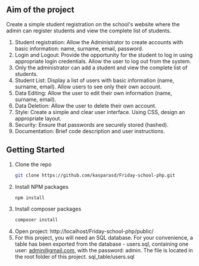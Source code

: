 <!-- AIM OF THE PROJECT -->
## Aim of the project
Create a simple student registration on the school's website where the admin can register students and view the complete list of students. 

1. Student registration: Allow the Administrator to create accounts with basic information: name, surname, email, password.
2. Login and Logout: Provide the opportunity for the student to log in using appropriate login credentials. Allow the user to log out from the system.
3. Only the administrator can add a student and view the complete list of students.
4. Student List: Display a list of users with basic information (name, surname, email). Allow users to see only their own account.
5. Data Editing: Allow the user to edit their own information (name, surname, email).
6. Data Deletion: Allow the user to delete their own account.
7. Style: Create a simple and clear user interface. Using CSS, design an appropriate layout.
8. Security: Ensure that passwords are securely stored (hashed).
9. Documentation: Brief code description and user instructions.

<!-- GETTING STARTED -->
## Getting Started


1. Clone the repo 
   ```sh
   git clone https://github.com/kasparasd/Friday-school-php.git
   ```
2. Install NPM packages
   ```sh
   npm install
   ```
3. Install composer packages
   ```sh
   composer install
   ```
4. Open project: http://localhost/Friday-school-php/public/
5. For this project, you will need an SQL database. For your convenience, a table has been exported from the database - users.sql, containing one user: admin@gmail.com, with the password: admin. The file is located in the root folder of this project. sql_table/users.sql

















